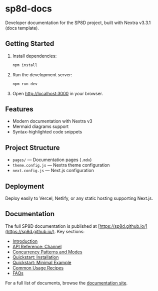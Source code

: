 # sp8d-docs

Developer documentation for the SP8D project, built with Nextra v3.3.1 (docs template).

## Getting Started

1. Install dependencies:
   ```bash
   npm install
   ```
2. Run the development server:
   ```bash
   npm run dev
   ```
3. Open [http://localhost:3000](http://localhost:3000) in your browser.

## Features

- Modern documentation with Nextra v3
- Mermaid diagrams support
- Syntax-highlighted code snippets

## Project Structure

- `pages/` — Documentation pages (`.mdx`)
- `theme.config.js` — Nextra theme configuration
- `next.config.js` — Next.js configuration

## Deployment

Deploy easily to Vercel, Netlify, or any static hosting supporting Next.js.

## Documentation

The full SP8D documentation is published at [https://sp8d.github.io/](https://sp8d.github.io/). Key sections:

- [Introduction](https://sp8d.github.io/introduction/what-is-sp8d)
- [API Reference: Channel](https://sp8d.github.io/api-reference/channel-api)
- [Concurrency Patterns and Modes](https://sp8d.github.io/principles/concurrency-models)
- [Quickstart: Installation](https://sp8d.github.io/quickstart/installation)
- [Quickstart: Minimal Example](https://sp8d.github.io/quickstart/minimal-example)
- [Common Usage Recipes](https://sp8d.github.io/quickstart/common-recipes)
- [FAQs](https://sp8d.github.io/guides-and-howtos/faqs)

For a full list of documents, browse the [documentation site](https://sp8d.github.io/).
